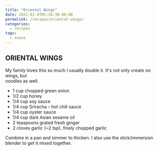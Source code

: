 ```yaml
---
title: "Oriental Wings"
date: 2022-01-4T05:34:30-06:00
permalink: /recipes/oriental-wings/
categories:
  - recipes
tags:
  - sauce
---
```

## ORIENTAL WINGS
My family loves this so much I usually double it. It's not only create on wings, but  
noodles as well. 

- 1 cup chopped green onion
- 1/2 cup honey
- 1/4 cup soy sauce
- 1/4 cup Sriracha – hot chili sauce
- 1/4 cup oyster sauce
- 1/4 cup dark Asian sesame oil
- 2 teaspoons grated fresh ginger
- 2 cloves garlic (~2 tsp), finely chopped garlic

Combine in a pan and simmer to thicken. I also use the stick/immersion blender to get it mixed together.
